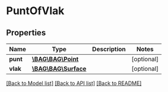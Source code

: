 # PuntOfVlak

## Properties
Name | Type | Description | Notes
------------ | ------------- | ------------- | -------------
**punt** | [**\BAG\BAG\Point**](Point.md) |  | [optional] 
**vlak** | [**\BAG\BAG\Surface**](Surface.md) |  | [optional] 

[[Back to Model list]](../../README.md#documentation-for-models) [[Back to API list]](../../README.md#documentation-for-api-endpoints) [[Back to README]](../../README.md)

